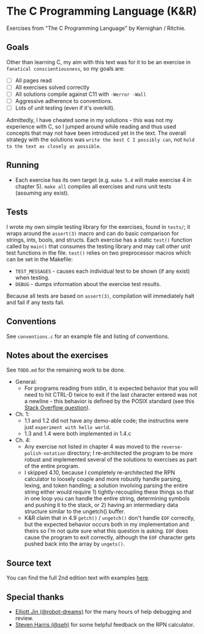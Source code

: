# The C Programming Language (K&R)
Exercises from "The C Programming Language" by Kernighan / Ritchie.

## Goals
Other than learning C, my aim with this text was for it to be an exercise in `fanatical conscientiousness`, so my goals are:
- [ ] All pages read
- [ ] All exercises solved correctly
- [ ] All solutions compile against C11 with `-Werror -Wall`
- [ ] Aggressive adherence to conventions.
- [ ] Lots of unit testing (even if it's overkill). 

Admittedly, I have cheated some in my solutions - this was not my experience with C, so I jumped around while reading and thus used concepts that may not have been introduced yet in the
text. The overall strategy with the solutions was `write the best C I possibly can`, not `hold to the text as closely as possible`.

## Running
* Each exercise has its own target (e.g. `make 5.4` will make exercise 4 in chapter 5). `make all` compiles all exercises and runs unit tests (assuming any exist).

## Tests
I wrote my own simple testing library for the exercises, found in `tests/`; it wraps around the `assert(3)` macro and can do basic comparison for strings, ints, bools, and structs. Each exercise has a static `test()` function called by `main()` that consumes the testing library and may call other unit test functions in the file. `test()` relies on two preprocessor macros which can be set in the Makefile:
* `TEST_MESSAGES` - causes each individual test to be shown (if any exist) when testing.
* `DEBUG` - dumps information about the exercise test results.

Because all tests are based on `assert(3)`, compilation will immediately halt and fail
if any tests fail.

## Conventions
See `conventions.c` for an example file and listing of conventions.

## Notes about the exercises
See `TODO.md` for the remaining work to be done.
* General:
  * For programs reading from stdin, it is expected behavior that you will need to hit CTRL-D twice to exit if the last character entered was not a newline - this behavior is defined by the POSIX standard (see this [Stack Overflow question](https://stackoverflow.com/questions/21260674/why-do-i-need-to-type-ctrl-d-twice-to-mark-end-of-file?utm_medium=organic&utm_source=google_rich_qa&utm_campaign=google_rich_qa)).
* Ch. 1:
  * 1.1 and 1.2 did not have any demo-able code; the instructins were just `experiment with hello world`.
  * 1.3 and 1.4 were both implemented in 1.4.c
* Ch. 4:
  * Any exercise not listed in chapter 4 was moved to the `reverse-polish-notation` directory; I re-architected the program to be more robust and implemented several of the solutions to exercises as part of the entire program.
  * I skipped 4.10, because I completely re-architected the RPN calculator to loosely couple and more robustly handle parsing, lexing, and token handling; a solution involving parsing the entire string either would require 1) tightly-recoupling these  things so that in one loop you can handle the entire string, determining symbols and pushing it to the stack, or 2) having an intermediary data structure similar to the ungetch() buffer.
  * K&R claim that in 4.9 `getch()` / `ungetch()` don't handle `EOF` correctly, but the expected behavior occurs both in my implementation and theirs so I'm not quite sure what this question is asking. `EOF` does cause the program to exit correctly, although the `EOF` character gets pushed back into the array by `ungets()`.

## Source text
You can find the full 2nd edition text with examples [here](http://cs.indstate.edu/~cbasavaraj/cs559/the_c_programming_language_2.pdf).

## Special thanks
* [Elliott Jin (@robot-dreams)](https://github.com/robot-dreams) for the many hours of help debugging and review.
* [Steven Harris (@seh)](https://github.com/seh) for some helpful feedback on the RPN calculator.
